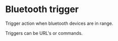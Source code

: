 # Bluetooth trigger
Trigger action when bluetooth devices are in range.

Triggers can be URL's or commands.

